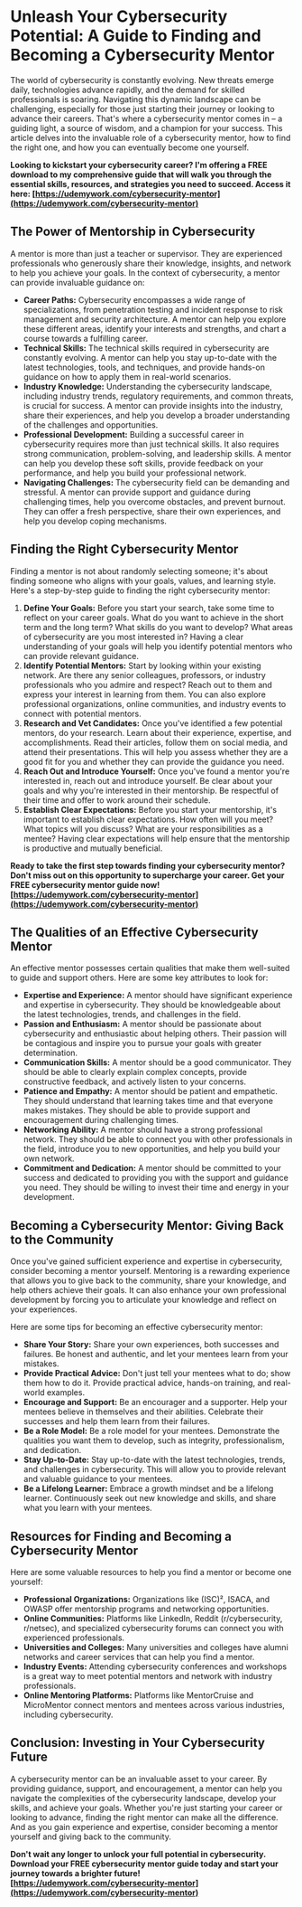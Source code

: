 # Unleash Your Cybersecurity Potential: A Guide to Finding and Becoming a Cybersecurity Mentor

The world of cybersecurity is constantly evolving. New threats emerge daily, technologies advance rapidly, and the demand for skilled professionals is soaring. Navigating this dynamic landscape can be challenging, especially for those just starting their journey or looking to advance their careers. That's where a cybersecurity mentor comes in – a guiding light, a source of wisdom, and a champion for your success. This article delves into the invaluable role of a cybersecurity mentor, how to find the right one, and how you can eventually become one yourself.

**Looking to kickstart your cybersecurity career? I'm offering a FREE download to my comprehensive guide that will walk you through the essential skills, resources, and strategies you need to succeed. Access it here: [https://udemywork.com/cybersecurity-mentor](https://udemywork.com/cybersecurity-mentor)**

## The Power of Mentorship in Cybersecurity

A mentor is more than just a teacher or supervisor. They are experienced professionals who generously share their knowledge, insights, and network to help you achieve your goals. In the context of cybersecurity, a mentor can provide invaluable guidance on:

*   **Career Paths:** Cybersecurity encompasses a wide range of specializations, from penetration testing and incident response to risk management and security architecture. A mentor can help you explore these different areas, identify your interests and strengths, and chart a course towards a fulfilling career.
*   **Technical Skills:** The technical skills required in cybersecurity are constantly evolving. A mentor can help you stay up-to-date with the latest technologies, tools, and techniques, and provide hands-on guidance on how to apply them in real-world scenarios.
*   **Industry Knowledge:** Understanding the cybersecurity landscape, including industry trends, regulatory requirements, and common threats, is crucial for success. A mentor can provide insights into the industry, share their experiences, and help you develop a broader understanding of the challenges and opportunities.
*   **Professional Development:** Building a successful career in cybersecurity requires more than just technical skills. It also requires strong communication, problem-solving, and leadership skills. A mentor can help you develop these soft skills, provide feedback on your performance, and help you build your professional network.
*   **Navigating Challenges:** The cybersecurity field can be demanding and stressful. A mentor can provide support and guidance during challenging times, help you overcome obstacles, and prevent burnout. They can offer a fresh perspective, share their own experiences, and help you develop coping mechanisms.

## Finding the Right Cybersecurity Mentor

Finding a mentor is not about randomly selecting someone; it's about finding someone who aligns with your goals, values, and learning style. Here's a step-by-step guide to finding the right cybersecurity mentor:

1.  **Define Your Goals:** Before you start your search, take some time to reflect on your career goals. What do you want to achieve in the short term and the long term? What skills do you want to develop? What areas of cybersecurity are you most interested in? Having a clear understanding of your goals will help you identify potential mentors who can provide relevant guidance.
2.  **Identify Potential Mentors:** Start by looking within your existing network. Are there any senior colleagues, professors, or industry professionals who you admire and respect? Reach out to them and express your interest in learning from them. You can also explore professional organizations, online communities, and industry events to connect with potential mentors.
3.  **Research and Vet Candidates:** Once you've identified a few potential mentors, do your research. Learn about their experience, expertise, and accomplishments. Read their articles, follow them on social media, and attend their presentations. This will help you assess whether they are a good fit for you and whether they can provide the guidance you need.
4.  **Reach Out and Introduce Yourself:** Once you've found a mentor you're interested in, reach out and introduce yourself. Be clear about your goals and why you're interested in their mentorship. Be respectful of their time and offer to work around their schedule.
5.  **Establish Clear Expectations:** Before you start your mentorship, it's important to establish clear expectations. How often will you meet? What topics will you discuss? What are your responsibilities as a mentee? Having clear expectations will help ensure that the mentorship is productive and mutually beneficial.

**Ready to take the first step towards finding your cybersecurity mentor? Don't miss out on this opportunity to supercharge your career. Get your FREE cybersecurity mentor guide now! [https://udemywork.com/cybersecurity-mentor](https://udemywork.com/cybersecurity-mentor)**

## The Qualities of an Effective Cybersecurity Mentor

An effective mentor possesses certain qualities that make them well-suited to guide and support others. Here are some key attributes to look for:

*   **Expertise and Experience:** A mentor should have significant experience and expertise in cybersecurity. They should be knowledgeable about the latest technologies, trends, and challenges in the field.
*   **Passion and Enthusiasm:** A mentor should be passionate about cybersecurity and enthusiastic about helping others. Their passion will be contagious and inspire you to pursue your goals with greater determination.
*   **Communication Skills:** A mentor should be a good communicator. They should be able to clearly explain complex concepts, provide constructive feedback, and actively listen to your concerns.
*   **Patience and Empathy:** A mentor should be patient and empathetic. They should understand that learning takes time and that everyone makes mistakes. They should be able to provide support and encouragement during challenging times.
*   **Networking Ability:** A mentor should have a strong professional network. They should be able to connect you with other professionals in the field, introduce you to new opportunities, and help you build your own network.
*   **Commitment and Dedication:** A mentor should be committed to your success and dedicated to providing you with the support and guidance you need. They should be willing to invest their time and energy in your development.

## Becoming a Cybersecurity Mentor: Giving Back to the Community

Once you've gained sufficient experience and expertise in cybersecurity, consider becoming a mentor yourself. Mentoring is a rewarding experience that allows you to give back to the community, share your knowledge, and help others achieve their goals. It can also enhance your own professional development by forcing you to articulate your knowledge and reflect on your experiences.

Here are some tips for becoming an effective cybersecurity mentor:

*   **Share Your Story:** Share your own experiences, both successes and failures. Be honest and authentic, and let your mentees learn from your mistakes.
*   **Provide Practical Advice:** Don't just tell your mentees what to do; show them how to do it. Provide practical advice, hands-on training, and real-world examples.
*   **Encourage and Support:** Be an encourager and a supporter. Help your mentees believe in themselves and their abilities. Celebrate their successes and help them learn from their failures.
*   **Be a Role Model:** Be a role model for your mentees. Demonstrate the qualities you want them to develop, such as integrity, professionalism, and dedication.
*   **Stay Up-to-Date:** Stay up-to-date with the latest technologies, trends, and challenges in cybersecurity. This will allow you to provide relevant and valuable guidance to your mentees.
*   **Be a Lifelong Learner:** Embrace a growth mindset and be a lifelong learner. Continuously seek out new knowledge and skills, and share what you learn with your mentees.

## Resources for Finding and Becoming a Cybersecurity Mentor

Here are some valuable resources to help you find a mentor or become one yourself:

*   **Professional Organizations:** Organizations like (ISC)², ISACA, and OWASP offer mentorship programs and networking opportunities.
*   **Online Communities:** Platforms like LinkedIn, Reddit (r/cybersecurity, r/netsec), and specialized cybersecurity forums can connect you with experienced professionals.
*   **Universities and Colleges:** Many universities and colleges have alumni networks and career services that can help you find a mentor.
*   **Industry Events:** Attending cybersecurity conferences and workshops is a great way to meet potential mentors and network with industry professionals.
*   **Online Mentoring Platforms:** Platforms like MentorCruise and MicroMentor connect mentors and mentees across various industries, including cybersecurity.

## Conclusion: Investing in Your Cybersecurity Future

A cybersecurity mentor can be an invaluable asset to your career. By providing guidance, support, and encouragement, a mentor can help you navigate the complexities of the cybersecurity landscape, develop your skills, and achieve your goals. Whether you're just starting your career or looking to advance, finding the right mentor can make all the difference. And as you gain experience and expertise, consider becoming a mentor yourself and giving back to the community.

**Don't wait any longer to unlock your full potential in cybersecurity. Download your FREE cybersecurity mentor guide today and start your journey towards a brighter future! [https://udemywork.com/cybersecurity-mentor](https://udemywork.com/cybersecurity-mentor)**
